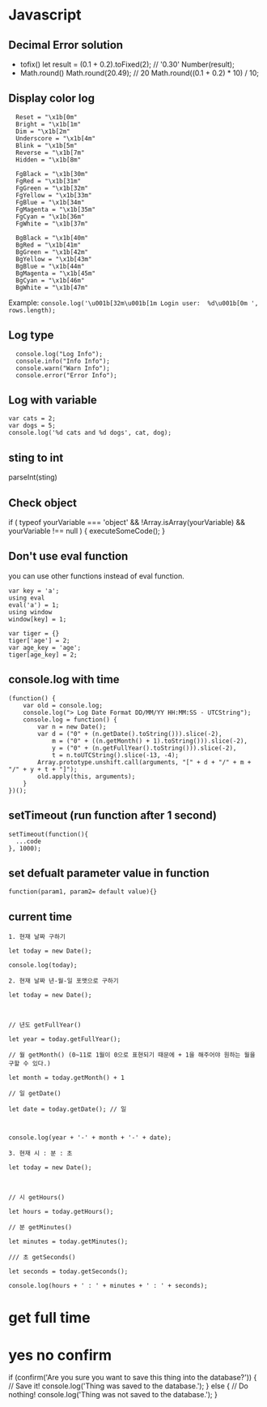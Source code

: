 # Javascript

## Decimal Error solution
  - tofix()
    let result = (0.1 + 0.2).toFixed(2); // '0.30'
    Number(result);
  - Math.round()
    Math.round(20.49); // 20 
    Math.round((0.1 + 0.2) * 10) / 10;
    
## Display color log
```
  Reset = "\x1b[0m"
  Bright = "\x1b[1m"
  Dim = "\x1b[2m"
  Underscore = "\x1b[4m"
  Blink = "\x1b[5m"
  Reverse = "\x1b[7m"
  Hidden = "\x1b[8m"

  FgBlack = "\x1b[30m"
  FgRed = "\x1b[31m"
  FgGreen = "\x1b[32m"
  FgYellow = "\x1b[33m"
  FgBlue = "\x1b[34m"
  FgMagenta = "\x1b[35m"
  FgCyan = "\x1b[36m"
  FgWhite = "\x1b[37m"

  BgBlack = "\x1b[40m"
  BgRed = "\x1b[41m"
  BgGreen = "\x1b[42m"
  BgYellow = "\x1b[43m"
  BgBlue = "\x1b[44m"
  BgMagenta = "\x1b[45m"
  BgCyan = "\x1b[46m"
  BgWhite = "\x1b[47m"
```
  Example: ```console.log('\u001b[32m\u001b[1m Login user:  %d\u001b[0m ', rows.length);```

## Log type
```
  console.log("Log Info");    
  console.info("Info Info");      
  console.warn("Warn Info");      
  console.error("Error Info");  
```

## Log with variable
```
var cats = 2;
var dogs = 5;
console.log('%d cats and %d dogs', cat, dog);
```

## sting to int
  parseInt(sting)

## Check object
  if (
    typeof yourVariable === 'object' &&
    !Array.isArray(yourVariable) &&
    yourVariable !== null
) {
    executeSomeCode();
}

## Don't use eval function

you can use other functions instead of eval function.
```
var key = 'a';
using eval
eval('a') = 1;
using window
window[key] = 1;

var tiger = {}
tiger['age'] = 2;
var age_key = 'age';
tiger[age_key] = 2;
```

## console.log with time
```
(function() {
    var old = console.log;
    console.log("> Log Date Format DD/MM/YY HH:MM:SS - UTCString");
    console.log = function() {
        var n = new Date();
        var d = ("0" + (n.getDate().toString())).slice(-2),
            m = ("0" + ((n.getMonth() + 1).toString())).slice(-2),
            y = ("0" + (n.getFullYear().toString())).slice(-2),
            t = n.toUTCString().slice(-13, -4);
        Array.prototype.unshift.call(arguments, "[" + d + "/" + m + "/" + y + t + "]");
        old.apply(this, arguments);
    }
})();
```
## setTimeout (run function after 1 second)
```
setTimeout(function(){
  ...code
}, 1000);
```
## set defualt parameter value in function
```
function(param1, param2= default value){}
```
## current time

```
1. 현재 날짜 구하기

let today = new Date();

console.log(today);

2. 현재 날짜 년-월-일 포맷으로 구하기

let today = new Date();

 

// 년도 getFullYear()

let year = today.getFullYear(); 

// 월 getMonth() (0~11로 1월이 0으로 표현되기 때문에 + 1을 해주어야 원하는 월을 구할 수 있다.)

let month = today.getMonth() + 1

// 일 getDate()

let date = today.getDate(); // 일

 

console.log(year + '-' + month + '-' + date);

3. 현재 시 : 분 : 초 

let today = new Date();

 

// 시 getHours()

let hours = today.getHours();

// 분 getMinutes()

let minutes = today.getMinutes();

/// 초 getSeconds()

let seconds = today.getSeconds();

console.log(hours + ' : ' + minutes + ' : ' + seconds);
```

# get full time


# yes no confirm

if (confirm('Are you sure you want to save this thing into the database?')) {
  // Save it!
  console.log('Thing was saved to the database.');
} else {
  // Do nothing!
  console.log('Thing was not saved to the database.');
}


